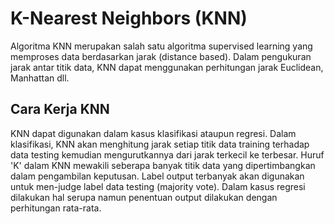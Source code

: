 # K-Nearest Neighbors (KNN)
Algoritma KNN merupakan salah satu algoritma supervised learning yang memproses data berdasarkan jarak (distance based).
Dalam pengukuran jarak antar titik data, KNN dapat menggunakan perhitungan jarak Euclidean, Manhattan dll.
## Cara Kerja KNN
KNN dapat digunakan dalam kasus klasifikasi ataupun regresi. Dalam klasifikasi, KNN akan menghitung jarak setiap titik data training terhadap data testing kemudian mengurutkannya dari jarak terkecil ke terbesar. Huruf 'K' dalam KNN mewakili seberapa banyak titik data yang dipertimbangkan dalam pengambilan keputusan. Label output terbanyak akan digunakan untuk men-judge label data testing (majority vote).
Dalam kasus regresi dilakukan hal serupa namun penentuan output dilakukan dengan perhitungan rata-rata.
